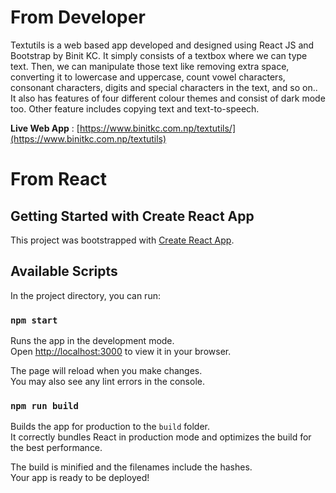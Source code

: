 # From Developer 
Textutils is a web based app developed and designed using React JS and Bootstrap by Binit KC. It simply consists of a textbox where we can type text. Then, we can manipulate those text like removing extra space, converting it to lowercase and uppercase, count vowel characters, consonant characters, digits and special characters in the text, and so on.. It also has features of four different colour themes and consist of dark mode too. Other feature includes copying text and text-to-speech.

**Live Web App** : [https://www.binitkc.com.np/textutils/](https://www.binitkc.com.np/textutils)

# From React

## Getting Started with Create React App

This project was bootstrapped with [Create React App](https://github.com/facebook/create-react-app).

## Available Scripts

In the project directory, you can run:

### `npm start`

Runs the app in the development mode.\
Open [http://localhost:3000](http://localhost:3000) to view it in your browser.

The page will reload when you make changes.\
You may also see any lint errors in the console.

### `npm run build`

Builds the app for production to the `build` folder.\
It correctly bundles React in production mode and optimizes the build for the best performance.

The build is minified and the filenames include the hashes.\
Your app is ready to be deployed!
